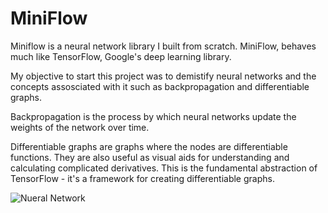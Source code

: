 # MiniFlow

Miniflow is a neural network library I built from scratch. MiniFlow, behaves much like TensorFlow, Google's deep learning library.

My objective to start this project was to demistify neural networks and the concepts assosciated with it such as backpropagation and differentiable graphs.

Backpropagation is the process by which neural networks update the weights of the network over time.

Differentiable graphs are graphs where the nodes are differentiable functions. They are also useful as visual aids for understanding and calculating complicated derivatives. This is the fundamental abstraction of TensorFlow - it's a framework for creating differentiable graphs.


![Nueral Network](https://upload.wikimedia.org/wikipedia/commons/9/99/Neural_network_example.svg)
